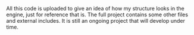 All this code is uploaded to give an idea of how my structure looks in the engine, just for reference that is. The full project contains some other files and external includes. It is still an ongoing project that will develop under time.
